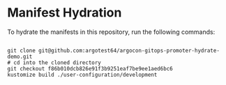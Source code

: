 
# Manifest Hydration

To hydrate the manifests in this repository, run the following commands:

```shell

git clone git@github.com:argotest64/argocon-gitops-promoter-hydrate-demo.git
# cd into the cloned directory
git checkout f86b010dcb826e91f3b9251eaf7be9ee1aed6bc6
kustomize build ./user-configuration/development
```